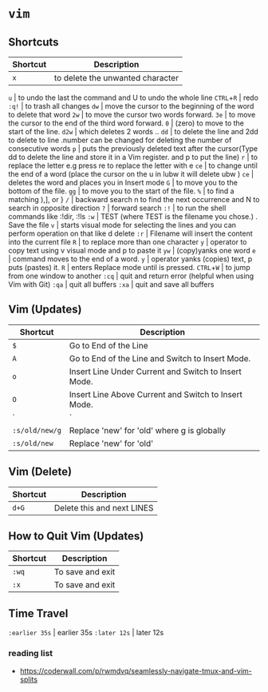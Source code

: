 # `vim`

## Shortcuts

Shortcut       | Description
---------------|---------------------------
`x`            | to delete the unwanted character

`u`            | to undo the last the command and U to undo the whole line
`CTRL`+`R`     | redo
`:q!`          | to trash all changes
`dw`           |  move the cursor to the beginning of the word to delete that word
`2w`           | to move the cursor two words forward.
`3e`           | to move the cursor to the end of the third word forward.
`0`            | (zero) to move to the start of the line.
`d2w`          | which deletes 2 words ..
`dd`           | to delete the line and 2dd to delete to line .number can be changed for deleting the number of consecutive words
`p`            | puts the previously deleted text after the cursor(Type dd to delete the line and store it in a Vim register. and p to put the line)
`r`            | to replace the letter e.g press re to replace the letter with e
`ce`           | to change until the end of a word (place the cursor on the u in lubw it will delete ubw )
`ce`           | deletes the word and places you in Insert mode
`G`            | to move you to the bottom of the file.
`gg`           | to move you to the start of the file.
`%`            | to find a matching ),], or }
`/`            | backward search n to find the next occurrence and N to search in opposite direction
`?`            | forward search
`:!`           | to run the shell commands like :!dir, :!ls
`:w`           | TEST (where TEST is the filename you chose.) . Save the file
`v`            | starts visual mode for selecting the lines and you can perform operation on that like d delete
`:r`           | Filename will insert the content into the current file
`R`            | to replace more than one character
`y`            | operator to copy text using v visual mode and p to paste it
`yw`           | (copy)yanks one word
`e`            | command moves to the end of a word.
`y`            | operator yanks (copies) text, p puts (pastes) it.
`R`            | enters Replace mode until <ESC> is pressed.
`CTRL`+`W`     | to jump from one window to another
`:cq`          | quit and return error (helpful when using Vim with Git)
`:qa`          | quit all buffers
`:xa`          | quit and save all buffers

## Vim (Updates)
Shortcut       | Description
---------------|---------------------------
`$`            | Go to End of the Line
`A`            | Go to End of the Line and Switch to Insert Mode.
`o`            | Insert Line Under Current and Switch to Insert Mode.
`O`            | Insert Line Above Current and Switch to Insert Mode.
`|`            | Go to Begin of the Line
`:s/old/new/g` | Replace 'new' for 'old' where g is globally
`:s/old/new`   | Replace 'new' for 'old'

## Vim (Delete)
Shortcut       | Description
---------------|---------------------------
`d+G`          | Delete this and next LINES

## How to Quit Vim (Updates)
Shortcut       | Description
---------------|---------------------------
`:wq`          | To save and exit
`:x`           | To save and exit

## Time Travel

`:earlier 35s` | earlier 35s
`:later 12s`   | later 12s


### reading list
- https://coderwall.com/p/rwmdvq/seamlessly-navigate-tmux-and-vim-splits
